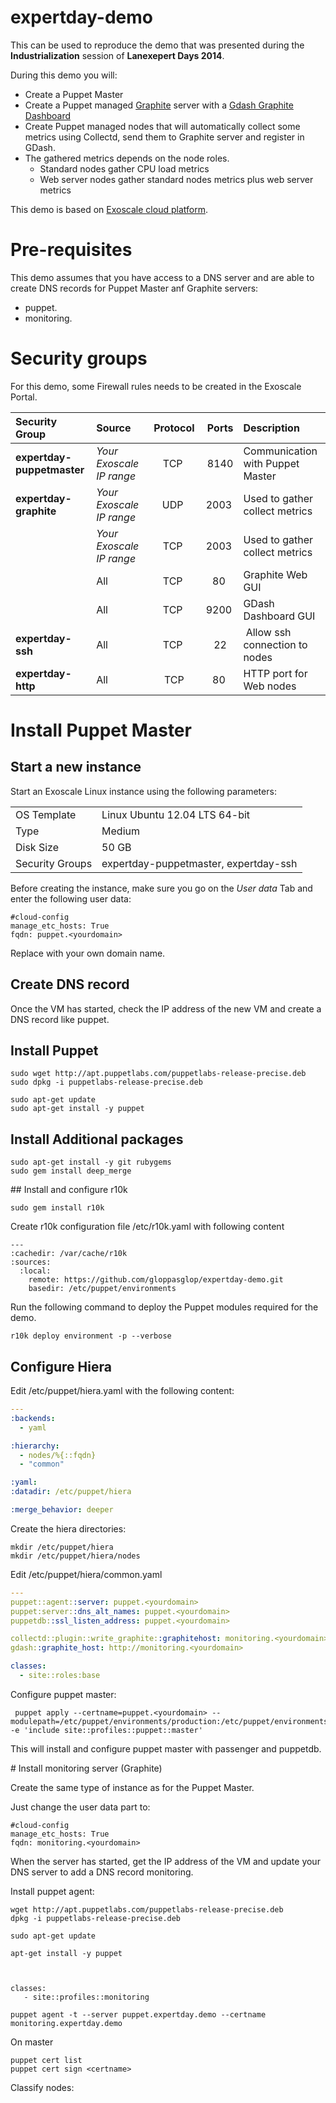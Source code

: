 expertday-demo
==============

This can be used to reproduce the demo that was presented during the **Industrialization** session of **Lanexepert Days 2014**.

During this demo you will:

* Create a Puppet Master
* Create a Puppet managed [Graphite](http://graphite.wikidot.com) server with a [Gdash Graphite Dashboard](https://github.com/ripienaar/gdash) 
* Create Puppet managed nodes that will automatically collect some metrics using Collectd, send them to Graphite server and register in GDash. 
* The gathered metrics depends on the node roles. 
  * Standard nodes gather CPU load metrics
  * Web server nodes gather standard nodes metrics plus web server metrics 

This demo is based on [Exoscale cloud platform](https://www.exoscale.ch/open-cloud/compute/).

# Pre-requisites

This demo assumes that you have access to a DNS server and are able to create DNS records for Puppet Master anf Graphite servers:

* puppet.<yourdomain>
* monitoring.<yourdomain>


# Security groups

For this demo, some Firewall rules needs to be created in the Exoscale Portal.

| Security Group          | Source                 | Protocol | Ports  | Description |
| :----------------------- | :---------------------- | :--------: | :------: | :----------- | 
| **expertday-puppetmaster**  | *Your Exoscale IP range* | TCP      | 8140   | Communication with Puppet Master |
| **expertday-graphite**      | *Your Exoscale IP range* | UDP      | 2003   | Used to gather collect metrics |
|                         | *Your Exoscale IP range* | TCP      | 2003   | Used to gather collect metrics |
|                         | All                    | TCP      | 80     | Graphite Web GUI |
|                         | All                    | TCP      | 9200   | GDash Dashboard GUI |
| **expertday-ssh**           | All                    | TCP      | 22     | Allow ssh connection to nodes |
| **expertday-http**          | All                    | TCP      | 80     | HTTP port for Web nodes |


# Install Puppet Master

## Start a new instance 

Start an Exoscale Linux instance using the following parameters:

|                 |                               |
| --------------- | ----------------------------- |
| OS Template     | Linux Ubuntu 12.04 LTS 64-bit |
| Type            | Medium |
| Disk Size       | 50 GB |
| Security Groups | expertday-puppetmaster, expertday-ssh |

Before creating the instance, make sure you go on the *User data* Tab and enter the following user data: 

    #cloud-config
    manage_etc_hosts: True
    fqdn: puppet.<yourdomain>

Replace <yourdomain> with your own domain name.

## Create DNS record

Once the VM has started, check the IP address of the new VM and create a DNS record like puppet.<yourdomain> 


## Install Puppet

    sudo wget http://apt.puppetlabs.com/puppetlabs-release-precise.deb
    sudo dpkg -i puppetlabs-release-precise.deb 

    sudo apt-get update
    sudo apt-get install -y puppet 

## Install Additional packages

    sudo apt-get install -y git rubygems
    sudo gem install deep_merge

## Install and configure r10k

    sudo gem install r10k

Create r10k configuration file /etc/r10k.yaml with following content

    ---
    :cachedir: /var/cache/r10k
    :sources:
      :local:
        remote: https://github.com/gloppasglop/expertday-demo.git
        basedir: /etc/puppet/environments


Run the following command to deploy the Puppet modules required for the demo. 

    r10k deploy environment -p --verbose


## Configure Hiera


Edit /etc/puppet/hiera.yaml with the following content:

```yaml
---
:backends:
  - yaml    

:hierarchy:
  - nodes/%{::fqdn}
  - "common"

:yaml:
:datadir: /etc/puppet/hiera

:merge_behavior: deeper
```

Create the hiera directories:

    mkdir /etc/puppet/hiera
    mkdir /etc/puppet/hiera/nodes

Edit /etc/puppet/hiera/common.yaml

```yaml
---
puppet::agent::server: puppet.<yourdomain>
puppet:server::dns_alt_names: puppet.<yourdomain>
puppetdb::ssl_listen_address: puppet.<yourdomain>

collectd::plugin::write_graphite::graphitehost: monitoring.<yourdomain>
gdash::graphite_host: http://monitoring.<yourdomain>

classes:
  - site::roles:base
```

Configure puppet master:

     puppet apply --certname=puppet.<yourdomain> --modulepath=/etc/puppet/environments/production:/etc/puppet/environments/production/modules -e 'include site::profiles::puppet::master'

This will install and configure puppet master with passenger and puppetdb.

# Install monitoring server (Graphite)

Create the same type of instance as for the Puppet Master.

Just change the user data part to:

    #cloud-config
    manage_etc_hosts: True
    fqdn: monitoring.<yourdomain>

When the server has started, get the IP address of the VM and update your DNS server to add a DNS record monitoring.<yourdomain>

Install puppet agent:

    wget http://apt.puppetlabs.com/puppetlabs-release-precise.deb
    dpkg -i puppetlabs-release-precise.deb 
    
    sudo apt-get update
    
    apt-get install -y puppet



    classes:
       - site::profiles::monitoring

    puppet agent -t --server puppet.expertday.demo --certname monitoring.expertday.demo


On master

    puppet cert list
    puppet cert sign <certname>


Classify nodes:



